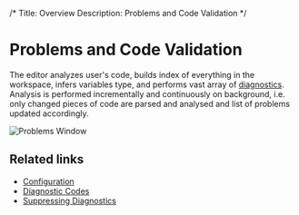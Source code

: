 /*
Title: Overview
Description: Problems and Code Validation
*/

# Problems and Code Validation

The editor analyzes user's code, builds index of everything in the workspace, infers variables type, and performs vast array of [diagnostics](https://docs.devsense.com/vs/code%20validation/diagnostics). Analysis is performed incrementally and continuously on background, i.e. only changed pieces of code are parsed and analysed and list of problems updated accordingly.

![Problems Window](../imgs/problems-window.png)

## Related links

- [Configuration](configuration.md)
- [Diagnostic Codes](https://docs.devsense.com/vs/code%20validation/diagnostics)
- [Suppressing Diagnostics](suppressing-diagnostics.md)
